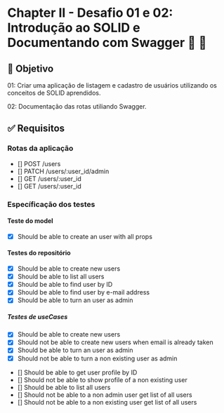 #  Chapter II - Desafio 01 e 02: Introdução ao SOLID e Documentando com Swagger :rocket: :purple_heart:

## :dart: Objetivo

01: Criar uma aplicação de listagem e cadastro de usuários utilizando os conceitos de SOLID aprendidos.

02: Documentação das rotas utiliando Swagger.

## :white_check_mark: Requisitos

### Rotas da aplicação
- [] POST /users
- [] PATCH /users/:user_id/admin
- [] GET /users/:user_id
- [] GET /users/:user_id

### Específicação dos testes

#### Teste do model
- [x] Should be able to create an user with all props

#### Testes do repositório
- [x] Should be able to create new users
- [x] Should be able to list all users
- [x] Should be able to find user by ID
- [x] Should be able to find user by e-mail address
- [x] Should be able to turn an user as admin

##### Testes de useCases
- [x] Should be able to create new users
- [x] Should not be able to create new users when email is already taken
- [x] Should be able to turn an user as admin
- [x] Should not be able to turn a non existing user as admin
- [] Should be able to get user profile by ID
- [] Should not be able to show profile of a non existing user
- [] Should be able to list all users
- [] Should not be able to a non admin user get list of all users
- [] Should not be able to a non existing user get list of all users
